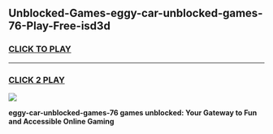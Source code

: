 
## Unblocked-Games-eggy-car-unblocked-games-76-Play-Free-isd3d
<h3>
<a href="https://premium76.site?title=eggy-car-unblocked-games-76&ref=10A">CLICK TO PLAY</a></h3>
<hr>

<h3>
<a href="https://premium76.site?title=eggy-car-unblocked-games-76&ref=10A">CLICK 2 PLAY</a>
  
</h3>

<a href="https://premium76.site?title=eggy-car-unblocked-games-76&ref=10A"><img src="https://clearcache.store/games.png"></a>


**eggy-car-unblocked-games-76 games unblocked: Your Gateway to Fun and Accessible Online Gaming**
